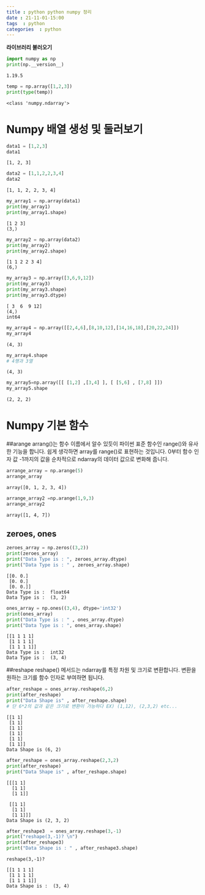 ```yaml
---
title : python python numpy 정리
date : 21-11-01-15:00
tags  : python
categories  : python
---
```



**라이브러리 불러오기**


```python
import numpy as np
print(np.__version__)
```

    1.19.5
    


```python
temp = np.array([1,2,3])
print(type(temp))
```

    <class 'numpy.ndarray'>
    

# Numpy 배열 생성 및 둘러보기


```python
data1 = [1,2,3]
data1
```




    [1, 2, 3]




```python
data2 = [1,1,2,2,3,4]
data2
```




    [1, 1, 2, 2, 3, 4]




```python
my_array1 = np.array(data1)
print(my_array1)
print(my_array1.shape)
```

    [1 2 3]
    (3,)
    


```python
my_array2 = np.array(data2)
print(my_array2)
print(my_array2.shape)
```

    [1 1 2 2 3 4]
    (6,)
    


```python
my_array3 = np.array([3,6,9,12])
print(my_array3)
print(my_array3.shape)
print(my_array3.dtype)
```

    [ 3  6  9 12]
    (4,)
    int64
    


```python
my_array4 = np.array([[2,4,6],[8,10,12],[14,16,18],[20,22,24]])
my_array4
```




    (4, 3)




```python
my_array4.shape
# 4행과 3열
```




    (4, 3)




```python
my_array5=np.array([[ [1,2] ,[3,4] ], [ [5,6] , [7,8] ]])
my_array5.shape
```




    (2, 2, 2)



# Numpy 기본 함수

##arange
arrang()는 함수 이름에서 알수 있듯이 파이썬 표준 함수인 range()와 유사한 기능을 합니다. 쉽게 생각하면 array를 range()로 표현하는 것입니다. 0부터 함수 인자 값 -1까지의 값을 순차적으로 ndarray의 데이터 값으로 변화해 줍니다.


```python
arrange_array = np.arange(5)
arrange_array
```




    array([0, 1, 2, 3, 4])




```python
arrange_array2 =np.arange(1,9,3)
arrange_array2
```




    array([1, 4, 7])



## zeroes, ones


```python
zeroes_array = np.zeros((3,2))
print(zeroes_array)
print("Data Type is : ", zeroes_array.dtype)
print("Data Type is : " , zeroes_array.shape)
```

    [[0. 0.]
     [0. 0.]
     [0. 0.]]
    Data Type is :  float64
    Data Type is :  (3, 2)
    


```python
ones_array = np.ones((3,4), dtype='int32')
print(ones_array)
print("Data Type is : " , ones_array.dtype)
print("Data Type is : ", ones_array.shape)
```

    [[1 1 1 1]
     [1 1 1 1]
     [1 1 1 1]]
    Data Type is :  int32
    Data Type is :  (3, 4)
    

##reshape
reshape() 메서드는 ndarray를 특정 차원 및 크기로 변환합니다. 변환을 원하는 크기를 함수 인자로 부여하면 됩니다. 


```python
after_reshape = ones_array.reshape(6,2)
print(after_reshape)
print("Data Shape is" , after_reshape.shape)
# 단 6*2의 값과 같은 크기로 변환이 가능하다 EX) (1,12), (2,3,2) etc...
```

    [[1 1]
     [1 1]
     [1 1]
     [1 1]
     [1 1]
     [1 1]]
    Data Shape is (6, 2)
    


```python
after_reshape = ones_array.reshape(2,3,2)
print(after_reshape)
print("Data Shape is" , after_reshape.shape)
```

    [[[1 1]
      [1 1]
      [1 1]]
    
     [[1 1]
      [1 1]
      [1 1]]]
    Data Shape is (2, 3, 2)
    


```python
after_reshape3  = ones_array.reshape(3,-1)
print("reshape(3,-1)? \n")
print(after_reshape3)
print("Data Shape is : " , after_reshape3.shape)
```

    reshape(3,-1)? 
    
    [[1 1 1 1]
     [1 1 1 1]
     [1 1 1 1]]
    Data Shape is :  (3, 4)
    
